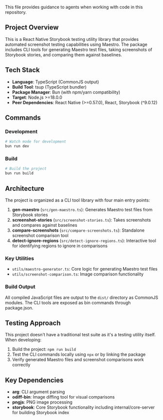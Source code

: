 This file provides guidance to agents when working with code in this repository.

## Project Overview

This is a React Native Storybook testing utility library that provides automated screenshot testing capabilities using Maestro. The package includes CLI tools for generating Maestro test files, taking screenshots of Storybook stories, and comparing them against baselines.

## Tech Stack

- **Language**: TypeScript (CommonJS output)
- **Build Tool**: tsup (TypeScript bundler)
- **Package Manager**: Bun (with npm/yarn compatibility)
- **Target**: Node.js >=18.0.0
- **Peer Dependencies**: React Native (>=0.57.0), React, Storybook (^9.0.12)

## Commands

### Development

```bash
# Watch mode for development
bun run dev
```

### Build

```bash
# Build the project
bun run build
```

## Architecture

The project is organized as a CLI tool library with four main entry points:

1. **gen-maestro** (`src/gen-maestro.ts`): Generates Maestro test files from Storybook stories
2. **screenshot-stories** (`src/screenshot-stories.ts`): Takes screenshots and compares against baselines
3. **compare-screenshots** (`src/compare-screenshots.ts`): Standalone screenshot comparison tool
4. **detect-ignore-regions** (`src/detect-ignore-regions.ts`): Interactive tool for identifying regions to ignore in comparisons

### Key Utilities

- `utils/maestro-generator.ts`: Core logic for generating Maestro test files
- `utils/screenshot-comparison.ts`: Image comparison functionality

### Build Output

All compiled JavaScript files are output to the `dist/` directory as CommonJS modules. The CLI tools are exposed as bin commands through package.json.

## Testing Approach

This project doesn't have a traditional test suite as it's a testing utility itself. When developing:

1. Build the project: `npm run build`
2. Test the CLI commands locally using `npx` or by linking the package
3. Verify generated Maestro files and screenshot comparisons work correctly

## Key Dependencies

- **arg**: CLI argument parsing
- **odiff-bin**: Image diffing tool for visual comparisons
- **pngjs**: PNG image processing
- **storybook**: Core Storybook functionality including internal/core-server for building Storybook index
